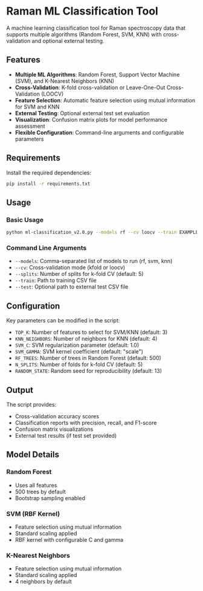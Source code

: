 # Raman ML Classification Tool

A machine learning classification tool for Raman spectroscopy data that supports multiple algorithms (Random Forest, SVM, KNN) with cross-validation and optional external testing.

## Features

- **Multiple ML Algorithms**: Random Forest, Support Vector Machine (SVM), and K-Nearest Neighbors (KNN)
- **Cross-Validation**: K-fold cross-validation or Leave-One-Out Cross-Validation (LOOCV)
- **Feature Selection**: Automatic feature selection using mutual information for SVM and KNN
- **External Testing**: Optional external test set evaluation
- **Visualization**: Confusion matrix plots for model performance assessment
- **Flexible Configuration**: Command-line arguments and configurable parameters

## Requirements

Install the required dependencies:

```bash
pip install -r requirements.txt
```

## Usage

### Basic Usage

```bash
python ml-classification_v2.0.py --models rf --cv loocv --train EXAMPLE_CSV.csv
```

### Command Line Arguments

- `--models`: Comma-separated list of models to run (rf, svm, knn)
- `--cv`: Cross-validation mode (kfold or loocv)
- `--splits`: Number of splits for k-fold CV (default: 5)
- `--train`: Path to training CSV file
- `--test`: Optional path to external test CSV file

## Configuration

Key parameters can be modified in the script:

- `TOP_K`: Number of features to select for SVM/KNN (default: 3)
- `KNN_NEIGHBORS`: Number of neighbors for KNN (default: 4)
- `SVM_C`: SVM regularization parameter (default: 1.0)
- `SVM_GAMMA`: SVM kernel coefficient (default: "scale")
- `RF_TREES`: Number of trees in Random Forest (default: 500)
- `N_SPLITS`: Number of folds for k-fold CV (default: 5)
- `RANDOM_STATE`: Random seed for reproducibility (default: 13)

## Output

The script provides:
- Cross-validation accuracy scores
- Classification reports with precision, recall, and F1-score
- Confusion matrix visualizations
- External test results (if test set provided)

## Model Details

### Random Forest
- Uses all features
- 500 trees by default
- Bootstrap sampling enabled

### SVM (RBF Kernel)
- Feature selection using mutual information
- Standard scaling applied
- RBF kernel with configurable C and gamma

### K-Nearest Neighbors
- Feature selection using mutual information
- Standard scaling applied
- 4 neighbors by default